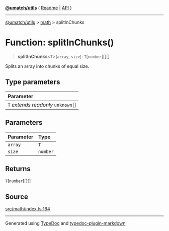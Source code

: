 [**@umatch/utils**](../../README.md) ( [Readme](../../README.md) \| [API](../../API.md) )

---

[@umatch/utils](../../API.md) > [math](../README.md) > splitInChunks

# Function: splitInChunks()

> **splitInChunks**\<`T`\>(`array`, `size`): `T`[`number`][][]

Splits an array into chunks of equal size.

## Type parameters

| Parameter                            |
| :----------------------------------- |
| `T` _extends_ _readonly_ `unknown`[] |

## Parameters

| Parameter | Type     |
| :-------- | :------- |
| `array`   | `T`      |
| `size`    | `number` |

## Returns

`T`[`number`][][]

## Source

[src/math/index.ts:164](https://github.com/umatch-oficial/utils/blob/106c322/src/math/index.ts#L164)

---

Generated using [TypeDoc](https://typedoc.org/) and [typedoc-plugin-markdown](https://www.npmjs.com/package/typedoc-plugin-markdown)
